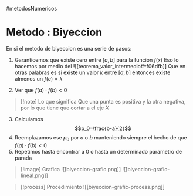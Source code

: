 #metodosNumericos
# Metodo : Biyeccion

En si el metodo de biyeccion es una serie de pasos:

1. Garanticemos que existe cero entre $[a,b]$ para la funcion $f(x)$
Eso lo hacemos por medio del ![[teorema_valor_intermedio#^f06dfb]]
Que en otras palabras es si existe un valor $k$ entre $[a,b]$ entonces existe almenos un $f(c)=k$

2. Ver que $f(a)\cdot f(b) < 0$ 
>[!note] Lo que significa
>Que una punta es positiva y la otra negativa, por lo que tiene que cortar a el eje $X$

3. Calculamos $$p_0=\frac{b-a}{2}$$
4. Reemplazamos ese $p_0$ por $a$ o $b$ manteniendo siempre el hecho de que $f(a)\cdot f(b)<0$ 
5. Repetimos hasta encontrar a $0$ o hasta un determinado parametro de parada

>[!image] Grafica
![[biyeccion-grafic.png]]
![[biyeccion-grafic-lineal.png]]

>[!process] Procedimiento
>![[biyeccion-grafic-process.png]]

